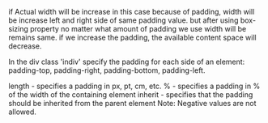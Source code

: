 if Actual width will be increase in this case because of padding, width will be increase left and right side of same padding value. but after using box-sizing property no matter what amount of padding we use width will be remains same. if we increase the padding, the available content space will decrease.

In the div class 'indiv' specify the padding for each side of an element: padding-top, padding-right, padding-bottom, padding-left.

length - specifies a padding in px, pt, cm, etc.
% - specifies a padding in % of the width of the containing element
inherit - specifies that the padding should be inherited from the parent element
Note: Negative values are not allowed.